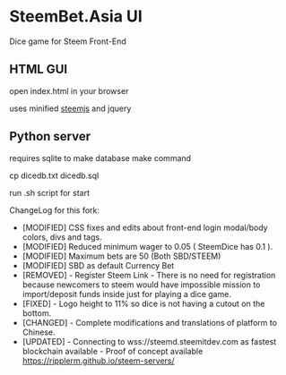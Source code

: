 # SteemBet.Asia UI
Dice game for Steem Front-End

## HTML GUI

open index.html in your browser

uses minified [steemjs](https://github.com/pharesim/steemjs) and jquery

## Python server

requires sqlite
to make database make command

cp dicedb.txt dicedb.sql

run .sh script for start


ChangeLog for this fork:

- [MODIFIED] CSS fixes and edits about front-end login modal/body colors, divs and tags.
- [MODIFIED] Reduced minimum wager to 0.05 ( SteemDice has 0.1 ).
- [MODIFIED] Maximum bets are 50 (Both SBD/STEEM)
- [MODIFIED] SBD as default Currency Bet
- [REMOVED] - Register Steem Link - There is no need for registration because newcomers to steem would have impossible mission to import/deposit funds inside just for playing a dice game.
- [FIXED] - Logo height to 11% so dice is not having a cutout on the bottom.
- [CHANGED] - Complete modifications and translations of platform to Chinese. 
- [UPDATED] - Connecting to wss://steemd.steemitdev.com as fastest blockchain available - Proof of concept available https://ripplerm.github.io/steem-servers/
